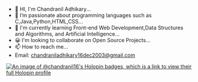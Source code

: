 - 👋 HI, I'm Chandranil Adhikary...
- 💫 I’m passionate about programming languages such as C,Java,Python,HTML,CSS...
- 🚀 I'm currently learning Front-end Web Development,Data Structures and Algorithms, and Artificial Intelligence...
- 😀 I'm looking to collaborate on Open Source Projects...
- 📫 How to reach me...
- Email: chandraniladhikary16dec2003@gmail.com

[![An image of @chandranil16's Holopin badges, which is a link to view their full Holopin profile](https://holopin.me/chandranil16)](https://holopin.io/@chandranil16)
